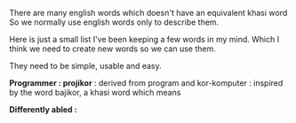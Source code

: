 There are many english words which doesn't have an equivalent khasi word
So we normally use english words only to describe them.

Here is just a small list 
I've been keeping a few words in my mind. 
Which I think we need to create new words so we can use them.

They need to be simple, usable and easy.

  **Programmer : projikor**
 : derived from program and kor-komputer 
 : inspired by the word bajikor, a khasi word which means


  **Differently abled :**
